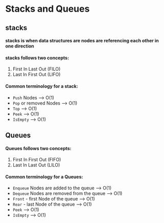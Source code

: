 # Stacks and Queues
## stacks
#### stacks is when data structures are nodes are referencing each other in one direction
#### stacks follows two concepts:
1. First In Last Out (FILO)
2. Last In First Out (LIFO)
#### Common terminology for a stack:
- `Push` Nodes --> O(1)
- `Pop` or removed Nodes --> O(1)
- `Top` --> O(1)
- `Peek` --> O(1)
- `IsEmpty` --> O(1)
## Queues
#### Queues follows two concepts:
1. First In First Out (FIFO)
2. Last In Last Out (LILO)
#### Common terminology for a Queues:
- `Enqueue` Nodes are added to the queue --> O(1)
- `Dequeue` Nodes are removed from the queue --> O(1) 
- `Front` - first Node of the queue --> O(1)
- `Rear` - last Node of the queue --> O(1)
- `Peek` --> O(1)
- `IsEmpty` --> O(1)
